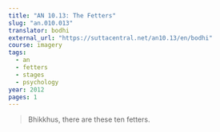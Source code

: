 ```yaml
---
title: "AN 10.13: The Fetters"
slug: "an.010.013"
translator: bodhi
external_url: "https://suttacentral.net/an10.13/en/bodhi"
course: imagery
tags:
  - an
  - fetters
  - stages
  - psychology
year: 2012
pages: 1
---
```


> Bhikkhus, there are these ten fetters. 

